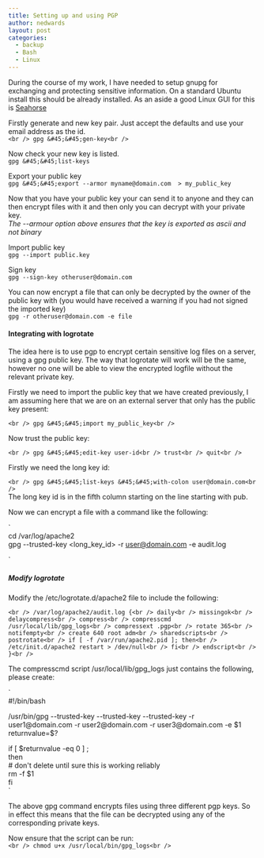 ```yaml
---
title: Setting up and using PGP
author: nedwards
layout: post
categories:
  - backup
  - Bash
  - Linux
---
```

During the course of my work, I have needed to setup gnupg for exchanging and protecting sensitive information. On a standard Ubuntu install this should be already installed. As an aside a good Linux GUI for this is [Seahorse][1]

Firstly generate and new key pair. Just accept the defaults and use your email address as the id.  
`<br />
gpg &#45;&#45;gen-key<br />
`

Now check your new key is listed.  
`gpg &#45;&#45;list-keys`

Export your public key  
`gpg &#45;&#45;export --armor myname@domain.com  > my_public_key`

Now that you have your public key your can send it to anyone and they can then encrypt files with it and then only you can decrypt with your private key.  
*The &#45;&#45;armour option above ensures that the key is exported as ascii and not binary*

Import public key  
`gpg --import public.key`

Sign key  
`gpg --sign-key otheruser@domain.com`

You can now encrypt a file that can only be decrypted by the owner of the public key with (you would have received a warning if you had not signed the imported key)  
`gpg -r otheruser@domain.com -e file`

#### Integrating with logrotate

The idea here is to use pgp to encrypt certain sensitive log files on a server, using a gpg public key. The way that logrotate will work will be the same, however no one will be able to view the encrypted logfile without the relevant private key.

Firstly we need to import the public key that we have created previously, I am assuming here that we are on an external server that only has the public key present:

`<br />
gpg &#45;&#45;import my_public_key<br />
`

Now trust the public key:

`<br />
gpg &#45;&#45;edit-key user-id<br />
trust<br />
quit<br />
`

Firstly we need the long key id:

`<br />
gpg &#45;&#45;list-keys &#45;&#45;with-colon user@domain.com<br />
`  
The long key id is in the fifth column starting on the line starting with pub.

Now we can encrypt a file with a command like the following:

`<br />
cd /var/log/apache2<br />
gpg &#45;&#45;trusted-key <long_key_id> -r user@domain.com -e audit.log</p>
<p>`

##### Modify logrotate

Modify the /etc/logrotate.d/apache2 file to include the following:

`<br />
/var/log/apache2/audit.log {<br />
	daily<br />
	missingok<br />
	delaycompress<br />
	compress<br />
	compresscmd /usr/local/lib/gpg_logs<br />
	compressext .pgp<br />
	rotate 365<br />
	notifempty<br />
	create 640 root adm<br />
	sharedscripts<br />
	postrotate<br />
		if [ -f /var/run/apache2.pid ]; then<br />
			/etc/init.d/apache2 restart > /dev/null<br />
		fi<br />
	endscript<br />
}<br />
`

The compresscmd script /usr/local/lib/gpg_logs just contains the following, please create:

`<br />
#!/bin/bash</p>
<p>/usr/bin/gpg &#45;&#45;trusted-key <long_key_id> &#45;&#45;trusted-key <long_key_id> &#45;&#45;trusted-key <long_key_id> -r user1@domain.com -r user2@domain.com -r user3@domain.com -e $1<br />
returnvalue=$?</p>
<p>if [ $returnvalue -eq 0 ] ;<br />
then<br />
# don't delete until sure this is working reliably<br />
rm -f $1<br />
fi<br />
`

The above gpg command encrypts files using three different pgp keys. So in effect this means that the file can be decrypted using any of the corresponding private keys.

Now ensure that the script can be run:  
`<br />
chmod u+x /usr/local/bin/gpg_logs<br />
`

 [1]: http://www.gnome.org/projects/seahorse
